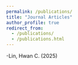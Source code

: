 ```yaml
---
permalink: /publications/
title: "Journal Articles"
author_profile: true
redirect_from: 
  - /publications/
  - /publications.html
---
```

-Lin, Hwan C. (2025)
